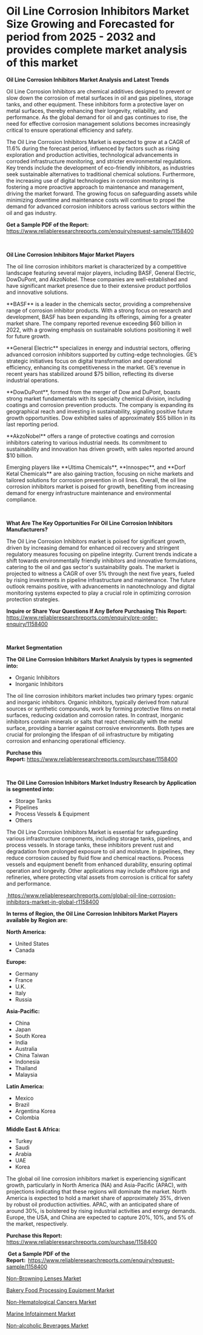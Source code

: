 <p><h1>Oil Line Corrosion Inhibitors Market Size Growing and Forecasted for period from 2025 - 2032 and provides complete market analysis of this market</h1></p><p><strong>Oil Line Corrosion Inhibitors Market Analysis and Latest Trends</strong></p>
<p><p>Oil Line Corrosion Inhibitors are chemical additives designed to prevent or slow down the corrosion of metal surfaces in oil and gas pipelines, storage tanks, and other equipment. These inhibitors form a protective layer on metal surfaces, thereby enhancing their longevity, reliability, and performance. As the global demand for oil and gas continues to rise, the need for effective corrosion management solutions becomes increasingly critical to ensure operational efficiency and safety.</p><p>The Oil Line Corrosion Inhibitors Market is expected to grow at a CAGR of 11.6% during the forecast period, influenced by factors such as rising exploration and production activities, technological advancements in corroded infrastructure monitoring, and stricter environmental regulations. Key trends include the development of eco-friendly inhibitors, as industries seek sustainable alternatives to traditional chemical solutions. Furthermore, the increasing use of digital technologies in corrosion monitoring is fostering a more proactive approach to maintenance and management, driving the market forward. The growing focus on safeguarding assets while minimizing downtime and maintenance costs will continue to propel the demand for advanced corrosion inhibitors across various sectors within the oil and gas industry.</p></p>
<p><strong>Get a Sample PDF of the Report:&nbsp;</strong> <a href="https://www.reliableresearchreports.com/enquiry/request-sample/1158400?utm_campaign=120&utm_medium=2&utm_source=Github&utm_content=ia&utm_term=21032025&utm_id=oil-line-corrosion-inhibitors">https://www.reliableresearchreports.com/enquiry/request-sample/1158400</a></p>
<p>&nbsp;</p>
<p><strong>Oil Line Corrosion Inhibitors Major Market Players</strong></p>
<p><p>The oil line corrosion inhibitors market is characterized by a competitive landscape featuring several major players, including BASF, General Electric, DowDuPont, and AkzoNobel. These companies are well-established and have significant market presence due to their extensive product portfolios and innovative solutions.</p><p>**BASF** is a leader in the chemicals sector, providing a comprehensive range of corrosion inhibitor products. With a strong focus on research and development, BASF has been expanding its offerings, aiming for a greater market share. The company reported revenue exceeding $60 billion in 2022, with a growing emphasis on sustainable solutions positioning it well for future growth.</p><p>**General Electric** specializes in energy and industrial sectors, offering advanced corrosion inhibitors supported by cutting-edge technologies. GE’s strategic initiatives focus on digital transformation and operational efficiency, enhancing its competitiveness in the market. GE’s revenue in recent years has stabilized around $75 billion, reflecting its diverse industrial operations.</p><p>**DowDuPont**, formed from the merger of Dow and DuPont, boasts strong market fundamentals with its specialty chemical division, including coatings and corrosion prevention products. The company is expanding its geographical reach and investing in sustainability, signaling positive future growth opportunities. Dow exhibited sales of approximately $55 billion in its last reporting period.</p><p>**AkzoNobel** offers a range of protective coatings and corrosion inhibitors catering to various industrial needs. Its commitment to sustainability and innovation has driven growth, with sales reported around $10 billion.</p><p>Emerging players like **Ultima Chemicals**, **Innospec**, and **Dorf Ketal Chemicals** are also gaining traction, focusing on niche markets and tailored solutions for corrosion prevention in oil lines. Overall, the oil line corrosion inhibitors market is poised for growth, benefiting from increasing demand for energy infrastructure maintenance and environmental compliance.</p></p>
<p>&nbsp;</p>
<p><strong>What Are The Key Opportunities For Oil Line Corrosion Inhibitors Manufacturers?</strong></p>
<p><p>The Oil Line Corrosion Inhibitors market is poised for significant growth, driven by increasing demand for enhanced oil recovery and stringent regulatory measures focusing on pipeline integrity. Current trends indicate a shift towards environmentally friendly inhibitors and innovative formulations, catering to the oil and gas sector's sustainability goals. The market is projected to witness a CAGR of over 5% through the next five years, fueled by rising investments in pipeline infrastructure and maintenance. The future outlook remains positive, with advancements in nanotechnology and digital monitoring systems expected to play a crucial role in optimizing corrosion protection strategies.</p></p>
<p><strong>Inquire or Share Your Questions If Any Before Purchasing This Report:</strong> <a href="https://www.reliableresearchreports.com/enquiry/pre-order-enquiry/1158400?utm_campaign=120&utm_medium=2&utm_source=Github&utm_content=ia&utm_term=21032025&utm_id=oil-line-corrosion-inhibitors">https://www.reliableresearchreports.com/enquiry/pre-order-enquiry/1158400</a></p>
<p>&nbsp;</p>
<p><strong>Market Segmentation</strong></p>
<p><strong>The Oil Line Corrosion Inhibitors Market Analysis by types is segmented into:</strong></p>
<p><ul><li>Organic Inhibitors</li><li>Inorganic Inhibitors</li></ul></p>
<p><p>The oil line corrosion inhibitors market includes two primary types: organic and inorganic inhibitors. Organic inhibitors, typically derived from natural sources or synthetic compounds, work by forming protective films on metal surfaces, reducing oxidation and corrosion rates. In contrast, inorganic inhibitors contain minerals or salts that react chemically with the metal surface, providing a barrier against corrosive environments. Both types are crucial for prolonging the lifespan of oil infrastructure by mitigating corrosion and enhancing operational efficiency.</p></p>
<p><strong>Purchase this Report:&nbsp;</strong><a href="https://www.reliableresearchreports.com/purchase/1158400?utm_campaign=120&utm_medium=2&utm_source=Github&utm_content=ia&utm_term=21032025&utm_id=oil-line-corrosion-inhibitors">https://www.reliableresearchreports.com/purchase/1158400</a></p>
<p>&nbsp;</p>
<p><strong>The Oil Line Corrosion Inhibitors Market Industry Research by Application is segmented into:</strong></p>
<p><ul><li>Storage Tanks</li><li>Pipelines</li><li>Process Vessels & Equipment</li><li>Others</li></ul></p>
<p><p>The Oil Line Corrosion Inhibitors Market is essential for safeguarding various infrastructure components, including storage tanks, pipelines, and process vessels. In storage tanks, these inhibitors prevent rust and degradation from prolonged exposure to oil and moisture. In pipelines, they reduce corrosion caused by fluid flow and chemical reactions. Process vessels and equipment benefit from enhanced durability, ensuring optimal operation and longevity. Other applications may include offshore rigs and refineries, where protecting vital assets from corrosion is critical for safety and performance.</p></p>
<p><a href="https://www.reliableresearchreports.com/global-oil-line-corrosion-inhibitors-market-in-global-r1158400?utm_campaign=120&utm_medium=2&utm_source=Github&utm_content=ia&utm_term=21032025&utm_id=oil-line-corrosion-inhibitors">&nbsp;https://www.reliableresearchreports.com/global-oil-line-corrosion-inhibitors-market-in-global-r1158400</a></p>
<p><strong>In terms of Region, the Oil Line Corrosion Inhibitors Market Players available by Region are:</strong></p>
<p>
    <p> <strong> North America: </strong>
        <ul>
            <li>United States</li>
            <li>Canada</li>
        </ul>
        </p> 
    <p> <strong> Europe: </strong>
        <ul>
            <li>Germany</li>
            <li>France</li>
            <li>U.K.</li>
            <li>Italy</li>
            <li>Russia</li>
        </ul>
        </p> 
    <p> <strong> Asia-Pacific: </strong>
        <ul>
            <li>China</li>
            <li>Japan</li>
            <li>South Korea</li>
            <li>India</li>
            <li>Australia</li>
            <li>China Taiwan</li>
            <li>Indonesia</li>
            <li>Thailand</li>
            <li>Malaysia</li>
        </ul>
        </p> 
    <p> <strong> Latin America: </strong>
        <ul>
            <li>Mexico</li>
            <li>Brazil</li>
            <li>Argentina Korea</li>
            <li>Colombia</li>
        </ul>
        </p> 
    <p> <strong> Middle East & Africa: </strong>
        <ul>
            <li>Turkey</li>
            <li>Saudi</li>
            <li>Arabia</li>
            <li>UAE</li>
            <li>Korea</li>
        </ul>
    </p>
    </p>
<p><p>The global oil line corrosion inhibitors market is experiencing significant growth, particularly in North America (NA) and Asia-Pacific (APAC), with projections indicating that these regions will dominate the market. North America is expected to hold a market share of approximately 35%, driven by robust oil production activities. APAC, with an anticipated share of around 30%, is bolstered by rising industrial activities and energy demands. Europe, the USA, and China are expected to capture 20%, 10%, and 5% of the market, respectively.</p></p>
<p><strong>Purchase this Report: </strong><a href="https://www.reliableresearchreports.com/purchase/1158400?utm_campaign=120&utm_medium=2&utm_source=Github&utm_content=ia&utm_term=21032025&utm_id=oil-line-corrosion-inhibitors">https://www.reliableresearchreports.com/purchase/1158400</a></p>
<p>&nbsp;<strong>Get a Sample PDF of the Report:&nbsp;&nbsp;</strong><a href="https://www.reliableresearchreports.com/enquiry/request-sample/1158400?utm_campaign=120&utm_medium=2&utm_source=Github&utm_content=ia&utm_term=21032025&utm_id=oil-line-corrosion-inhibitors">https://www.reliableresearchreports.com/enquiry/request-sample/1158400</a></p>
<p><strong></strong></p>
<p><p><a href="https://github.com/rembaentin6f/Market-Research-Report-List-1/blob/main/non-browning-lenses-market.md?utm_campaign=120&utm_medium=2&utm_source=Github&utm_content=ia&utm_term=21032025&utm_id=oil-line-corrosion-inhibitors">Non-Browning Lenses Market</a></p><p><a href="https://github.com/molayrabeta/Market-Research-Report-List-1/blob/main/bakery-food-processing-equipment-market.md?utm_campaign=120&utm_medium=2&utm_source=Github&utm_content=ia&utm_term=21032025&utm_id=oil-line-corrosion-inhibitors">Bakery Food Processing Equipment Market</a></p><p><a href="https://github.com/timayuethem/Market-Research-Report-List-1/blob/main/non-hematological-cancers-market.md?utm_campaign=120&utm_medium=2&utm_source=Github&utm_content=ia&utm_term=21032025&utm_id=oil-line-corrosion-inhibitors">Non-Hematological Cancers Market</a></p><p><a href="https://github.com/koopalujale2/Market-Research-Report-List-1/blob/main/marine-infotainment-market.md?utm_campaign=120&utm_medium=2&utm_source=Github&utm_content=ia&utm_term=21032025&utm_id=oil-line-corrosion-inhibitors">Marine Infotainment Market</a></p><p><a href="https://github.com/dukawashviro/Market-Research-Report-List-1/blob/main/non-alcoholic-beverages-market.md?utm_campaign=120&utm_medium=2&utm_source=Github&utm_content=ia&utm_term=21032025&utm_id=oil-line-corrosion-inhibitors">Non-alcoholic Beverages Market</a></p></p>